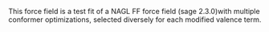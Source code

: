 This force field is a test fit of a NAGL FF force field (sage 2.3.0)with multiple conformer optimizations, selected diversely for each modified valence term.